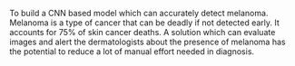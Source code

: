 To build a CNN based model which can accurately detect melanoma. 
Melanoma is a type of cancer that can be deadly if not detected early. 
It accounts for 75% of skin cancer deaths. A solution which can evaluate images and alert the dermatologists 
about the presence of melanoma has the potential to reduce a lot of manual effort needed in diagnosis.
